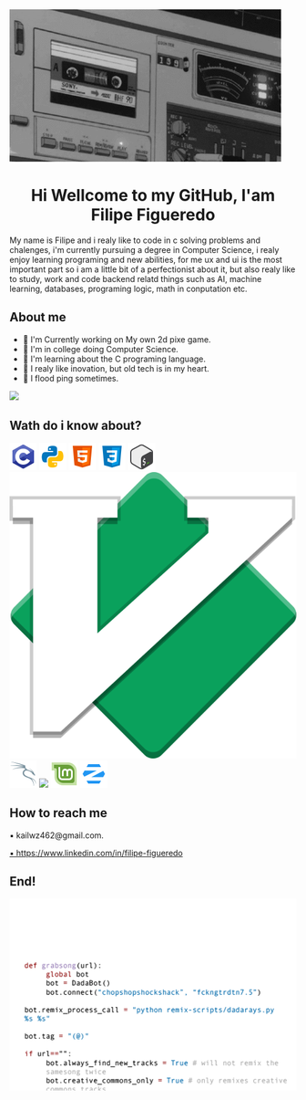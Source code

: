 <img src="https://github.com/kailwz/kailwz/blob/main/images/banner.gif">

<h1 align="center">Hi Wellcome to my GitHub, I'am Filipe Figueredo</h1>
<p text-decoration="strong">My name is Filipe and i realy like to code in c solving problems and chalenges, i'm currently pursuing a degree in  Computer Science, i realy enjoy learning programing and new abilities, for me ux and ui is the most important part so i am a little bit of a perfectionist about it, but also realy like to study, work and code backend relatd things such as AI, machine learning, databases, programing logic, math in conputation etc.</p>

<div>
	<h2>About me</h2>
	<ul>
		<li>🔭 I'm Currently working on My own 2d pixe game.</li>
		<li>🔭 I'm in college doing Computer Science.</li>
		<li>🌱 I'm learning about the C programing language.</li>
		<li>🌱 I realy like inovation, but old tech is in my heart.</li>
		<li>🌱 I flood ping sometimes.</li>
	</ul>
	<img src="../images/decoration2.gif">
</div>

<h2>Wath do i know about?</h2>

<div>
	<img src="https://github.com/kailwz/kailwz/blob/main/images/c_icon.png">
	<img src="https://github.com/kailwz/kailwz/blob/main/images/python_icon.png">
	<img src="https://github.com/kailwz/kailwz/blob/main/images/html_icon.png">
	<img src="https://github.com/kailwz/kailwz/blob/main/images/css_icon.png">
	<img src="https://github.com/kailwz/kailwz/blob/main/images/bash_icon.png">
</div>

<div>
	<img src="https://github.com/kailwz/kailwz/blob/main/images/vim_icon.png">
	<img src="https://github.com/kailwz/kailwz/blob/main/images/kali_icon.png">
	<img src="https://github.com/kailwz/kailwz/blob/main/images/"ubuntu_icon.png">
	<img src="https://github.com/kailwz/kailwz/blob/main/images/mint_icon.png">
	<img src="https://github.com/kailwz/kailwz/blob/main/images/zorin_icon.png">
</div>

<h2>How to reach me</h2>
<p>▪︎ kailwz462@gmail.com.</p>
<a href="https://www.linkedin.com/in/filipe-figueredo-2ba1b4263?utm_source=share&utm_campaign=share_via&utm_content=profile&utm_medium=android_app">▪︎ https://www.linkedin.com/in/filipe-figueredo</a>

<h2>End!</h2>
<img src="https://github.com/kailwz/kailwz/blob/main/images/decoration2.gif">

